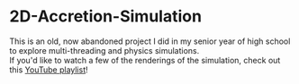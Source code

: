 # 2D-Accretion-Simulation
This is an old, now abandoned project I did in my senior year of high school to explore multi-threading and physics simulations.  
If you'd like to watch a few of the renderings of the simulation, check out this [YouTube playlist](https://www.youtube.com/playlist?list=PL8DyCuld6vsKOp_jDzYFnVmI58OQiFuPw)!
